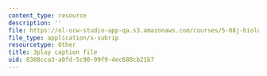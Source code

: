 ```yaml
---
content_type: resource
description: ''
file: https://ol-ocw-studio-app-qa.s3.amazonaws.com/courses/5-08j-biological-chemistry-ii-spring-2016/8308cca3a0fd5c9099f94ec688cb21b7_G0pi_kU22lQ.vtt
file_type: application/x-subrip
resourcetype: Other
title: 3play caption file
uid: 8308cca3-a0fd-5c90-99f9-4ec688cb21b7
---
```

